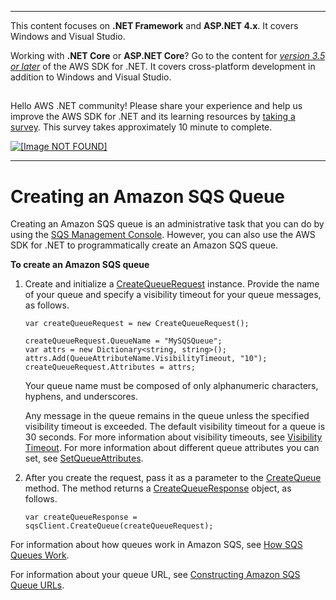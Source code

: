 --------

This content focuses on **\.NET Framework** and **ASP\.NET 4\.x**\. It covers Windows and Visual Studio\.

Working with **\.NET Core** or **ASP\.NET Core**? Go to the content for *[version 3\.5 or later](https://docs.aws.amazon.com/sdk-for-net/latest/developer-guide/welcome.html)* of the AWS SDK for \.NET\. It covers cross\-platform development in addition to Windows and Visual Studio\.

## <a name="w8aab3b5"></a>

Hello AWS \.NET community\! Please share your experience and help us improve the AWS SDK for \.NET and its learning resources by [taking a survey](https://amazonmr.au1.qualtrics.com/jfe/form/SV_bqfQLfZ5nhFUiV0)\. This survey takes approximately 10 minute to complete\.

 [ ![\[Image NOT FOUND\]](http://docs.aws.amazon.com/sdk-for-net/v3/developer-guide/images/SurveyButton.png) ](https://amazonmr.au1.qualtrics.com/jfe/form/SV_bqfQLfZ5nhFUiV0)

--------

# Creating an Amazon SQS Queue<a name="CreateQueue"></a>

Creating an Amazon SQS queue is an administrative task that you can do by using the [SQS Management Console](https://console.aws.amazon.com/sqs/home)\. However, you can also use the AWS SDK for \.NET to programmatically create an Amazon SQS queue\.

**To create an Amazon SQS queue**

1. Create and initialize a [CreateQueueRequest](https://docs.aws.amazon.com/sdkfornet/v3/apidocs/items/SQS/TCreateQueueRequest.html) instance\. Provide the name of your queue and specify a visibility timeout for your queue messages, as follows\.

   ```
   var createQueueRequest = new CreateQueueRequest();
   
   createQueueRequest.QueueName = "MySQSQueue";
   var attrs = new Dictionary<string, string>();
   attrs.Add(QueueAttributeName.VisibilityTimeout, "10");
   createQueueRequest.Attributes = attrs;
   ```

   Your queue name must be composed of only alphanumeric characters, hyphens, and underscores\.

   Any message in the queue remains in the queue unless the specified visibility timeout is exceeded\. The default visibility timeout for a queue is 30 seconds\. For more information about visibility timeouts, see [Visibility Timeout](https://docs.aws.amazon.com/AWSSimpleQueueService/latest/SQSDeveloperGuide/AboutVT.html)\. For more information about different queue attributes you can set, see [SetQueueAttributes](https://docs.aws.amazon.com/AWSSimpleQueueService/latest/APIReference/API_SetQueueAttributes.html)\.

1. After you create the request, pass it as a parameter to the [CreateQueue](https://docs.aws.amazon.com/sdkfornet/v3/apidocs/items/SQS/MSQSCreateQueueCreateQueueRequest.html) method\. The method returns a [CreateQueueResponse](https://docs.aws.amazon.com/sdkfornet/v3/apidocs/items/SQS/TCreateQueueResponse.html) object, as follows\.

   ```
   var createQueueResponse = sqsClient.CreateQueue(createQueueRequest);
   ```

For information about how queues work in Amazon SQS, see [How SQS Queues Work](https://docs.aws.amazon.com/AWSSimpleQueueService/latest/SQSDeveloperGuide/SQSConcepts.html)\.

For information about your queue URL, see [Constructing Amazon SQS Queue URLs](QueueURL.md#sqs-queue-url)\.
